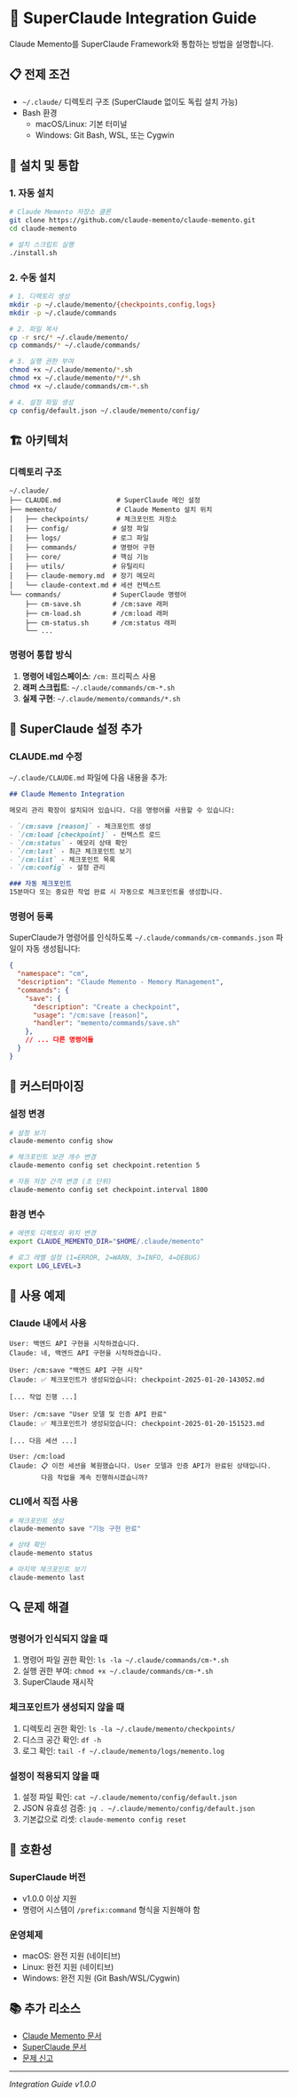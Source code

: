 # 🔌 SuperClaude Integration Guide

Claude Memento를 SuperClaude Framework와 통합하는 방법을 설명합니다.

## 📋 전제 조건

- `~/.claude/` 디렉토리 구조 (SuperClaude 없이도 독립 설치 가능)
- Bash 환경
  - macOS/Linux: 기본 터미널
  - Windows: Git Bash, WSL, 또는 Cygwin

## 🚀 설치 및 통합

### 1. 자동 설치
```bash
# Claude Memento 저장소 클론
git clone https://github.com/claude-memento/claude-memento.git
cd claude-memento

# 설치 스크립트 실행
./install.sh
```

### 2. 수동 설치
```bash
# 1. 디렉토리 생성
mkdir -p ~/.claude/memento/{checkpoints,config,logs}
mkdir -p ~/.claude/commands

# 2. 파일 복사
cp -r src/* ~/.claude/memento/
cp commands/* ~/.claude/commands/

# 3. 실행 권한 부여
chmod +x ~/.claude/memento/*.sh
chmod +x ~/.claude/memento/*/*.sh
chmod +x ~/.claude/commands/cm-*.sh

# 4. 설정 파일 생성
cp config/default.json ~/.claude/memento/config/
```

## 🏗️ 아키텍처

### 디렉토리 구조
```
~/.claude/
├── CLAUDE.md              # SuperClaude 메인 설정
├── memento/               # Claude Memento 설치 위치
│   ├── checkpoints/       # 체크포인트 저장소
│   ├── config/           # 설정 파일
│   ├── logs/             # 로그 파일
│   ├── commands/         # 명령어 구현
│   ├── core/             # 핵심 기능
│   ├── utils/            # 유틸리티
│   ├── claude-memory.md  # 장기 메모리
│   └── claude-context.md # 세션 컨텍스트
└── commands/             # SuperClaude 명령어
    ├── cm-save.sh        # /cm:save 래퍼
    ├── cm-load.sh        # /cm:load 래퍼
    ├── cm-status.sh      # /cm:status 래퍼
    └── ...
```

### 명령어 통합 방식

1. **명령어 네임스페이스**: `/cm:` 프리픽스 사용
2. **래퍼 스크립트**: `~/.claude/commands/cm-*.sh`
3. **실제 구현**: `~/.claude/memento/commands/*.sh`

## 📝 SuperClaude 설정 추가

### CLAUDE.md 수정
`~/.claude/CLAUDE.md` 파일에 다음 내용을 추가:

```markdown
## Claude Memento Integration

메모리 관리 확장이 설치되어 있습니다. 다음 명령어를 사용할 수 있습니다:

- `/cm:save [reason]` - 체크포인트 생성
- `/cm:load [checkpoint]` - 컨텍스트 로드
- `/cm:status` - 메모리 상태 확인
- `/cm:last` - 최근 체크포인트 보기
- `/cm:list` - 체크포인트 목록
- `/cm:config` - 설정 관리

### 자동 체크포인트
15분마다 또는 중요한 작업 완료 시 자동으로 체크포인트를 생성합니다.
```

### 명령어 등록
SuperClaude가 명령어를 인식하도록 `~/.claude/commands/cm-commands.json` 파일이 자동 생성됩니다:

```json
{
  "namespace": "cm",
  "description": "Claude Memento - Memory Management",
  "commands": {
    "save": {
      "description": "Create a checkpoint",
      "usage": "/cm:save [reason]",
      "handler": "memento/commands/save.sh"
    },
    // ... 다른 명령어들
  }
}
```

## 🔧 커스터마이징

### 설정 변경
```bash
# 설정 보기
claude-memento config show

# 체크포인트 보관 개수 변경
claude-memento config set checkpoint.retention 5

# 자동 저장 간격 변경 (초 단위)
claude-memento config set checkpoint.interval 1800
```

### 환경 변수
```bash
# 메멘토 디렉토리 위치 변경
export CLAUDE_MEMENTO_DIR="$HOME/.claude/memento"

# 로그 레벨 설정 (1=ERROR, 2=WARN, 3=INFO, 4=DEBUG)
export LOG_LEVEL=3
```

## 🎯 사용 예제

### Claude 내에서 사용
```
User: 백엔드 API 구현을 시작하겠습니다.
Claude: 네, 백엔드 API 구현을 시작하겠습니다.

User: /cm:save "백엔드 API 구현 시작"
Claude: ✅ 체크포인트가 생성되었습니다: checkpoint-2025-01-20-143052.md

[... 작업 진행 ...]

User: /cm:save "User 모델 및 인증 API 완료"
Claude: ✅ 체크포인트가 생성되었습니다: checkpoint-2025-01-20-151523.md

[... 다음 세션 ...]

User: /cm:load
Claude: 📋 이전 세션을 복원했습니다. User 모델과 인증 API가 완료된 상태입니다.
        다음 작업을 계속 진행하시겠습니까?
```

### CLI에서 직접 사용
```bash
# 체크포인트 생성
claude-memento save "기능 구현 완료"

# 상태 확인
claude-memento status

# 마지막 체크포인트 보기
claude-memento last
```

## 🔍 문제 해결

### 명령어가 인식되지 않을 때
1. 명령어 파일 권한 확인: `ls -la ~/.claude/commands/cm-*.sh`
2. 실행 권한 부여: `chmod +x ~/.claude/commands/cm-*.sh`
3. SuperClaude 재시작

### 체크포인트가 생성되지 않을 때
1. 디렉토리 권한 확인: `ls -la ~/.claude/memento/checkpoints/`
2. 디스크 공간 확인: `df -h`
3. 로그 확인: `tail -f ~/.claude/memento/logs/memento.log`

### 설정이 적용되지 않을 때
1. 설정 파일 확인: `cat ~/.claude/memento/config/default.json`
2. JSON 유효성 검증: `jq . ~/.claude/memento/config/default.json`
3. 기본값으로 리셋: `claude-memento config reset`

## 🤝 호환성

### SuperClaude 버전
- v1.0.0 이상 지원
- 명령어 시스템이 `/prefix:command` 형식을 지원해야 함

### 운영체제
- macOS: 완전 지원 (네이티브)
- Linux: 완전 지원 (네이티브)
- Windows: 완전 지원 (Git Bash/WSL/Cygwin)

## 📚 추가 리소스

- [Claude Memento 문서](./docs/README.md)
- [SuperClaude 문서](https://github.com/anthropics/superclaude)
- [문제 신고](https://github.com/claude-memento/claude-memento/issues)

---
*Integration Guide v1.0.0*